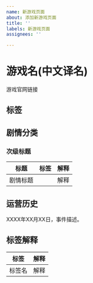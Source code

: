 ```yaml
---
name: 新游戏页面
about: 添加新游戏页面
title: ''
labels: 新游戏页面
assignees: ''

---
```


# 游戏名(中文译名)
游戏官网链接

## 标签 
<!-- 
请不要删除上面的 “## 标签” 标题，而是在此段注释下方添加标签。
所有标签应该在同一行内，不要换行。标签应该反映目前游戏的真实情况，而非主观评价，历史情况或者预测。
请先使用 https://gachagamescape.github.io/投稿.html#标签 中存在的标签，再添加您认为需要额外添加的标签。

不同颜色标签的格式：
<Badge text="标签名" type="info"/> (灰色标签)
<Badge text="标签名" type="tip"/> (蓝色标签)
<Badge text="标签名" type="warning"/> (黄色标签)
<Badge text="标签名" type="danger"/> (红色标签)
请在此行下方的同一行内按照格式添加标签-->
<Badge text="标签名" type="info"/> <Badge text="标签名" type="info"/>

## 剧情分类
<!--
请不要删除上面的 “## 剧情分类” 标题，而是在此段注释下方按照表格格式添加剧情分类。
此处用于列举游戏剧情，并且给出分类标签。最好再以尽量不剧透的方式解释此标签。
为了方便，可以通过 “### 次级标题” 创建次级标题，以便于区分不同的剧情类型。
剧情标题需要明确指出出处，如章节名，活动名，角色名等。

表格格式：
|标题|标签|解释|
|:-:|:-:|:-:|
|剧情标题|<Badge text="标签名" type="tip"/>|解释|
请在此行下方创建表格与次级标题-->
### 次级标题
|标题|标签|解释|
|:-:|:-:|:-:|
|剧情标题|<Badge text="标签名" type="tip"/>|解释|

## 运营历史
<!--
请不要删除上面的 “## 运营历史” 标题，而是在此段注释下方按照事件格式添加运营历史。
此处用于列举游戏运营历史上对男性向内容造成影响的事件。请使用客观的语言描述事件，不要使用主观的评价。
请为每一年创建一个次级标题。最新的事件应该放在最上面。

事件格式：
XXXX年XX月XX日，事件描述。
-->
XXXX年XX月XX日，事件描述。

## 标签解释
<!--
请不要删除上面的 “## 标签解释” 标题，而是在此段注释下方按照表格格式添加标签解释。
此处用于解释标签存在的原因。只有在此处出现的标签才能在上面使用，也才能通过搜索功能找到。

表格格式：
|标签|解释|
|:-:|:-:|
|标签名|解释|
-->
|标签|解释|
|:-:|:-:|
|标签名|解释|
